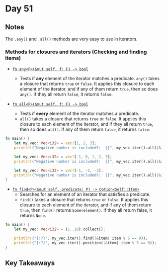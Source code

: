 # Day 51

## Notes

The `.any()` and `.all()` methods are very easy to use in iterators.

### Methods for closures and iterators (Checking and finding items)

- [`fn any<F>(&mut self, f: F) -> bool`](https://doc.rust-lang.org/std/iter/trait.Iterator.html#method.any)
  - Tests if **any** element of the iterator matches a predicate.
  `any()` takes a closure that returns `true` or `false`. It applies this closure to each element of the iterator, and if any of them return `true`, then so does `any()`. If they all return `false`, it returns `false`.

- [`fn all<F>(&mut self, f: F) -> bool`](https://doc.rust-lang.org/std/iter/trait.Iterator.html#method.all)
  - Tests if **every** element of the iterator matches a predicate.
  - `all()` takes a closure that returns `true` or `false`. It applies this closure to each element of the iterator, and if they all return `true`, then so does `all()`. If any of them return `false`, it returns `false`.

```rust
fn main() {
    let my_vec: Vec<i32> = vec![1, 2, 3];
    println!("Negative number is included?:  {}", my_vec.iter().all(|&item| item.is_negative()));

    let my_vec: Vec<i32> = vec![-1, 0, 1, 2, 3];
    println!("Negative number is included?:  {}", my_vec.iter().all(|&item| item.is_negative()));

    let my_vec: Vec<i32> = vec![-1, -2, -3];
    println!("Negative number is included?:  {}", my_vec.iter().all(|&item| item.is_negative()));
}
```

- [`fn find<P>(&mut self, predicate: P) -> Option<Self::Item>`](https://doc.rust-lang.org/std/iter/trait.Iterator.html#method.find)
  - Searches for an element of an iterator that satisfies a predicate.
  - `find()` takes a closure that returns `true` or `false`. It applies this closure to each element of the iterator, and if any of them return `true`, then `find()` returns `Some(element)`. If they all return false, it returns `None`.

```rust
fn main() {
    let my_vec: Vec<i32> = (1..10).collect();

    println!("{:?}", my_vec.iter().find(|&item| item % 5 == 0));
    println!("{:?}", my_vec.iter().position(|&item| item % 5 == 0));
}
```

## Key Takeaways

